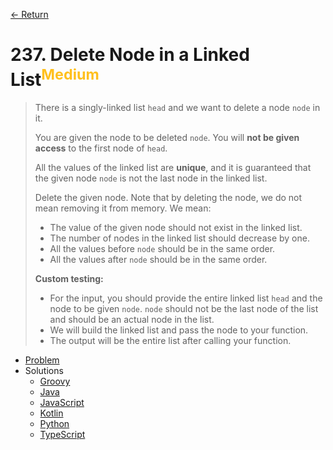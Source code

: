 [&larr; Return](https://hanggrian.github.io/grind-leetcode/)

# 237. Delete Node in a Linked List<sup style="color: rgb(255, 192, 30);">Medium</sup>

> There is a singly-linked list `head` and we want to delete a node `node` in
  it.
>
> You are given the node to be deleted `node`. You will **not be given access**
  to the first node of `head`.
>
> All the values of the linked list are **unique**, and it is guaranteed that
  the given node `node` is not the last node in the linked list.
>
> Delete the given node. Note that by deleting the node, we do not mean removing
  it from memory. We mean:
>
> - The value of the given node should not exist in the linked list.
> - The number of nodes in the linked list should decrease by one.
> - All the values before `node` should be in the same order.
> - All the values after `node` should be in the same order.
>
> **Custom testing:**
>
> - For the input, you should provide the entire linked list `head` and the node
    to be given `node`. `node` should not be the last node of the list and
    should be an actual node in the list.
> - We will build the linked list and pass the node to your function.
> - The output will be the entire list after calling your function.

- [Problem](https://leetcode.com/problems/delete-node-in-a-linked-list/)
- Solutions
  - [Groovy](https://github.com/hanggrian/grind-leetcode/blob/main/groovy/src/main/groovy/problems201_300/DeleteNodeInALinkedList.groovy)
  - [Java](https://github.com/hanggrian/grind-leetcode/blob/main/java/src/main/java/problems201_300/DeleteNodeInALinkedList.java)
  - [JavaScript](https://github.com/hanggrian/grind-leetcode/blob/main/javascript/src/problems201_300/delete-node-in-a-linked-list.js)
  - [Kotlin](https://github.com/hanggrian/grind-leetcode/blob/main/kotlin/src/main/kotlin/problems201_300/DeleteNodeInALinkedList.kt)
  - [Python](https://github.com/hanggrian/grind-leetcode/blob/main/python/src/problems201_300/delete_node_in_a_linked_list.py)
  - [TypeScript](https://github.com/hanggrian/grind-leetcode/blob/main/typescript/src/problems201_300/delete-node-in-a-linked-list.ts)
